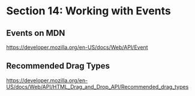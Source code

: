 # Section 14: Working with Events

## Events on MDN

https://developer.mozilla.org/en-US/docs/Web/API/Event

## Recommended Drag Types

https://developer.mozilla.org/en-US/docs/Web/API/HTML_Drag_and_Drop_API/Recommended_drag_types
